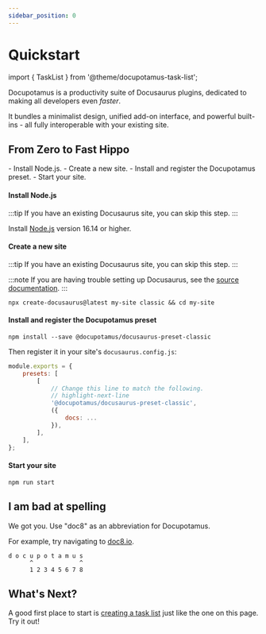 ```yaml
---
sidebar_position: 0
---
```


# Quickstart

import { TaskList } from '@theme/docupotamus-task-list';

Docupotamus is a productivity suite of Docusaurus plugins, dedicated to making
all developers even _faster_.

It bundles a minimalist design, unified add-on interface, and powerful
built-ins - all fully interoperable with your existing site.

## From Zero to Fast Hippo

<TaskList>
- Install Node.js.
- Create a new site.
- Install and register the Docupotamus preset.
- Start your site.
</TaskList>

#### Install Node.js

:::tip
If you have an existing Docusaurus site, you can skip this step.
:::

Install [Node.js](https://nodejs.org/en/download/) version 16.14 or higher.

#### Create a new site

:::tip
If you have an existing Docusaurus site, you can skip this step.
:::

:::note
If you are having trouble setting up Docusaurus, see the
[source documentation](https://docusaurus.io/docs#fast-track).
:::

```shell
npx create-docusaurus@latest my-site classic && cd my-site
```

#### Install and register the Docupotamus preset

```shell npm2yarn
npm install --save @docupotamus/docusaurus-preset-classic
```

Then register it in your site's `docusaurus.config.js`:

```js title="docusaurus.config.js"
module.exports = {
    presets: [
        [
            // Change this line to match the following.
            // highlight-next-line
            '@docupotamus/docusaurus-preset-classic',
            ({
                docs: ...
            }),
        ],
    ],
};
```

#### Start your site

```shell
npm run start
```

## I am bad at spelling

We got you. Use "doc8" as an abbreviation for Docupotamus.

For example, try navigating to [doc8.io](https://www.doc8.io).

```text
d o c u p o t a m u s
      ^             ^
      1 2 3 4 5 6 7 8
```

## What's Next?

A good first place to start is [creating a task list](./themes/theme-task-list#example-usage)
just like the one on this page. Try it out!
